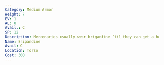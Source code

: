 ```yaml
---
Category: Medium Armor
Weight: 7
EV: 1
AE: 0
Avail.: C
SP: 12
Description: Mercenaries usually wear brigandine ‘til they can get a hold of some better armor. It’s a basic leather vest with plates of thicker hardened leather woven or pinned onto the inside. Wore a brigandine on the fields of Brenna and Sodden. They can be stiff and a bit hard to work with.
Name: Brigandine
Avail: C
Location: Torso
Cost: 300
---
```

